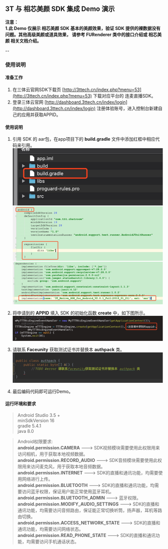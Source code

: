 ## 3T 与 相芯美颜 SDK 集成 Demo 演示

**注意：<br/>
1.此 Demo 仅展示 相芯美颜 SDK 基本的美颜效果，验证 SDK 提供的裸数据没有问题。其他高级美颜或道具效果， 请参考 FURenderer 类中的接口介绍或 相芯美颜 相关文档介绍。**

--
### 使用说明

#### 准备工作
1. 在三体云官网SDK下载页 [http://3ttech.cn/index.php?menu=53](http://3ttech.cn/index.php?menu=53) 下载对应平台的 连麦直播SDK。
2. 登录三体云官网 [http://dashboard.3ttech.cn/index/login](http://dashboard.3ttech.cn/index/login) 注册体验账号，进入控制台新建自己的应用并获取APPID。

#### 使用说明
1. 引用 SDK 的 aar包，在app项目下的 **build.gradle** 文件中添加红框中相应代码来引用。
![](Android_5.jpg) 
![](Android_6.jpg) 
![](Android_7.jpg) 

2. 将申请到的 **APPID** 填入 SDK 的初始化函数 **create** 中，如下图所示。
![](Android_8.jpg)

3. 请联系 **Faceunity** 获取测试证书并替换本 **authpack** 类。
![](Android_9.jpg)
 
4. 最后编码代码即可运行Demo。

#### 运行环境和要求

> Android Studio 3.5 +  
> minSdkVersion 16  
> gradle 5.4.1  
> java 8.0  


>Android权限要求:  
**android.permission.CAMERA** ---> SDK视频模块需要使用此权限用来访问相机，用于获取本地视频数据。  
**android.permission.RECORD_AUDIO** ---> SDK音频模块需要使用此权限用来访问麦克风，用于获取本地音频数据。  
**android.permission.INTERNET** ---> SDK的直播和通讯功能，均需要使用网络进行上传。  
**android.permission.BLUETOOTH** ---> SDK的直播和通讯功能，均需要访问蓝牙权限，保证用户能正常使用蓝牙耳机。  
**android.permission.BLUETOOTH_ADMIN** ---> 蓝牙权限。  
**android.permission.MODIFY\_AUDIO\_SETTINGS** ---> SDK的直播和通讯功能，均需要访问音频路由，保证能正常切换听筒，扬声器，耳机等路由切换。  
**android.permission.ACCESS\_NETWORK\_STATE** ---> SDK的直播和通讯功能，均需要访问网络状态。  
**android.permission.READ\_PHONE\_STATE** ---> SDK的直播和通讯功能，均需要访问手机通话状态。  
